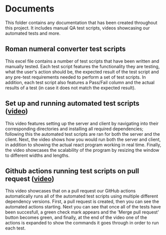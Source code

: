 # Documents

This folder contains any documentation that has been created throughout this project. It includes manual QA test scripts, videos showcasing our automated tests and more.

## Roman numeral converter test scripts

This excel file contains a number of test scripts that have been written and manually tested. Each test script features the functionality they are testing, what the user's action should be, the expected result of the test script and any pre-test requirements needed to perform a set of test scripts. In addition, each test script also features a Pass/Fail column and the actual results of a test (in case it does not match the expected result).

## Set up and running automated test scripts ([video](https://www.youtube.com/watch?v=hDmNUV8OKq8))

This video features setting up the server and client by navigating into their corresponding directories and installing all required dependencies; following this the automated test scripts are ran for both the server and the client. Next, the video shows how you would run both the server and client, in addition to showing the actual react program working in real time. Finally, the video showcases the scalability of the program by resizing the window to different widths and lengths.

## Github actions running test scripts on pull request ([video](https://www.youtube.com/watch?v=QSd44znqm6E))

This video showcases that on a pull request our GitHub actions automatically runs all of the automated test scripts using multiple different dependency versions. First, a pull request is created, then you can see the automated actions starting. Next you can see that once all of the tests have been succesfull, a green check mark appears and the 'Merge pull request' button becomes green, and finally, at the end of the video one of the actions is expanded to show the commands it goes through in order to run each test.
